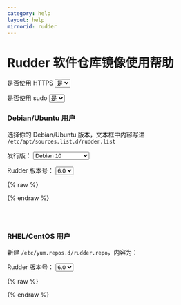 ```yaml
---
category: help
layout: help
mirrorid: rudder
---
```


<!-- 本 markdown 从 mirrorz-org/mirrorz-help 自动生成，如需修改，请修改 mirrorz-org/mirrorz-help 的对应部分 -->

# Rudder 软件仓库镜像使用帮助

<form class="form-inline">
<div class="form-group">
	<label>是否使用 HTTPS</label>
	<select id="http-select" class="form-control content-select" data-target="#content-0,#content-1">
	  <option data-http_protocol="https://" selected>是</option>
	  <option data-http_protocol="http://">否</option>
	</select>
</div>
</form>


<form class="form-inline">
<div class="form-group">
	<label>是否使用 sudo</label>
	<select id="sudo-select" class="form-control content-select" data-target="#content-0,#content-1">
	  <option data-sudo="sudo " data-sudoE="sudo -E " selected>是</option>
	  <option data-sudo="" data-sudoE="">否</option>
	</select>
</div>
</form>



### Debian/Ubuntu 用户


选择你的 Debian/Ubuntu 版本，文本框中内容写进 `/etc/apt/sources.list.d/rudder.list`



<form class="form-inline">
<div class="form-group">
  <label>发行版：</label>
    <select id="select-0-0" class="form-control content-select" data-target="#content-0">
      <option data-release_name="buster" selected>Debian 10</option>
      <option data-release_name="stretch">Debian 9</option>
      <option data-release_name="jessie">Debian 8</option>
      <option data-release_name="focal">Ubuntu 20.04 LTS</option>
      <option data-release_name="bionic">Ubuntu 18.04 LTS</option>
      <option data-release_name="xenial">Ubuntu 16.04 LTS</option>
      <option data-release_name="trusty">Ubuntu 14.04 LTS</option>
    </select>
</div>
</form>

<form class="form-inline">
<div class="form-group">
  <label>Rudder 版本号：</label>
    <select id="select-0-1" class="form-control content-select" data-target="#content-0">
      <option data-version="6.0" selected>6.0</option>
      <option data-version="5.0">5.0</option>
      <option data-version="4.3">4.3</option>
    </select>
</div>
</form>

{% raw %}
<script id="template-0" type="x-tmpl-markup">
deb {{http_protocol}}{{mirror}}/apt/{{version}} {{release_name}} main
</script>
{% endraw %}

<p></p>

<pre>
<code id="content-0" class="language-properties" data-template="#template-0" data-select="#http-select,#sudo-select,#select-0-0,#select-0-1">
</code>
</pre>


### RHEL/CentOS 用户

新建 `/etc/yum.repos.d/rudder.repo`，内容为：



<form class="form-inline">
<div class="form-group">
  <label>Rudder 版本号：</label>
    <select id="select-1-0" class="form-control content-select" data-target="#content-1">
      <option data-version="6.0" selected>6.0</option>
      <option data-version="5.0">5.0</option>
      <option data-version="4.3">4.3</option>
    </select>
</div>
</form>

{% raw %}
<script id="template-1" type="x-tmpl-markup">
[Rudder_{{version}}]
name=Rudder {{version}}
baseurl={{http_protocol}}{{mirror}}/rpm/rudder{{version}}-RHEL_$releasever/
enabled=1
gpgcheck=1
gpgkey=https://repository.rudder.io/rpm/rudder_rpm_key.pub
</script>
{% endraw %}

<p></p>

<pre>
<code id="content-1" class="language-ini" data-template="#template-1" data-select="#http-select,#sudo-select,#select-1-0">
</code>
</pre>


